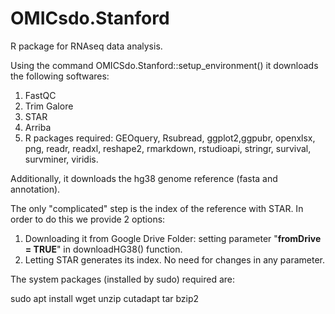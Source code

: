 # OMICsdo.Stanford

R package for RNAseq data analysis.

Using the command OMICSdo.Stanford::setup_environment() it downloads the following softwares:
1. FastQC
2. Trim Galore
3. STAR
4. Arriba
5. R packages required:
   GEOquery, Rsubread, ggplot2,ggpubr, openxlsx, png, readr, readxl, reshape2, rmarkdown, rstudioapi, stringr, survival, survminer, viridis.

Additionally, it downloads the hg38 genome reference (fasta and annotation).

The only "complicated" step is the index of the reference with STAR. In order to do this we provide 2 options:
1. Downloading it from Google Drive Folder: setting parameter "**fromDrive = TRUE**" in downloadHG38() function.
2. Letting STAR generates its index. No need for changes in any parameter.


The system packages (installed by sudo) required are:

sudo apt install wget unzip cutadapt tar bzip2

